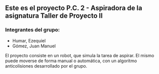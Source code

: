 ## Este es el proyecto P.C. 2 - Aspiradora de la asignatura Taller de Proyecto II
### Integrantes del grupo: 
* Humar, Ezequiel
* Gómez, Juan Manuel

El proyecto consiste en un robot, que simula la tarea de aspirar. El mismo puede moverse de forma manual o automática, con un algoritmo anticolisiones desarrollado por el grupo.
